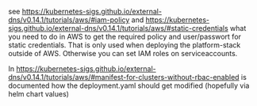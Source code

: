 see https://kubernetes-sigs.github.io/external-dns/v0.14.1/tutorials/aws/#iam-policy
and https://kubernetes-sigs.github.io/external-dns/v0.14.1/tutorials/aws/#static-credentials
what you need to do in AWS to get the required policy and user/passwort for static credentials.
That is only used when deploying the platform-stack outside of AWS.
Otherwise you can set IAM roles on serviceaccounts.

In https://kubernetes-sigs.github.io/external-dns/v0.14.1/tutorials/aws/#manifest-for-clusters-without-rbac-enabled
is documented how the deployment.yaml should get modified (hopefully via helm chart values)

